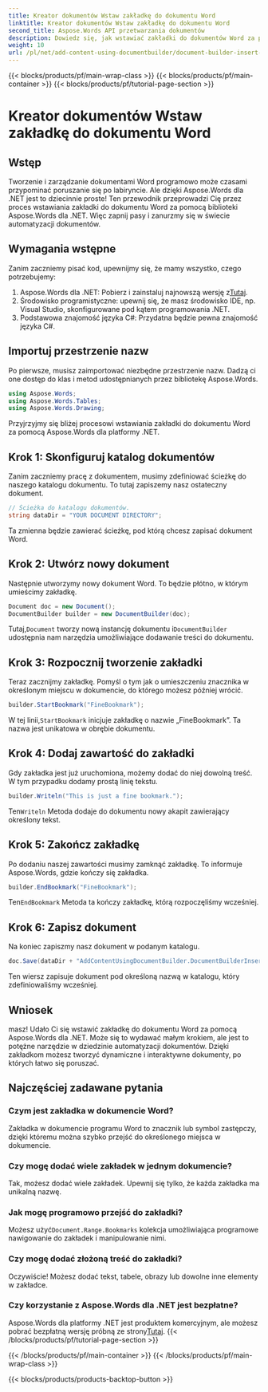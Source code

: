 ```yaml
---
title: Kreator dokumentów Wstaw zakładkę do dokumentu Word
linktitle: Kreator dokumentów Wstaw zakładkę do dokumentu Word
second_title: Aspose.Words API przetwarzania dokumentów
description: Dowiedz się, jak wstawiać zakładki do dokumentów Word za pomocą Aspose.Words dla .NET dzięki temu szczegółowemu przewodnikowi krok po kroku. Idealne do automatyzacji dokumentów.
weight: 10
url: /pl/net/add-content-using-documentbuilder/document-builder-insert-bookmark/
---
```


{{< blocks/products/pf/main-wrap-class >}}
{{< blocks/products/pf/main-container >}}
{{< blocks/products/pf/tutorial-page-section >}}

# Kreator dokumentów Wstaw zakładkę do dokumentu Word

## Wstęp

Tworzenie i zarządzanie dokumentami Word programowo może czasami przypominać poruszanie się po labiryncie. Ale dzięki Aspose.Words dla .NET jest to dziecinnie proste! Ten przewodnik przeprowadzi Cię przez proces wstawiania zakładki do dokumentu Word za pomocą biblioteki Aspose.Words dla .NET. Więc zapnij pasy i zanurzmy się w świecie automatyzacji dokumentów.

## Wymagania wstępne

Zanim zaczniemy pisać kod, upewnijmy się, że mamy wszystko, czego potrzebujemy:

1.  Aspose.Words dla .NET: Pobierz i zainstaluj najnowszą wersję z[Tutaj](https://releases.aspose.com/words/net/).
2. Środowisko programistyczne: upewnij się, że masz środowisko IDE, np. Visual Studio, skonfigurowane pod kątem programowania .NET.
3. Podstawowa znajomość języka C#: Przydatna będzie pewna znajomość języka C#.

## Importuj przestrzenie nazw

Po pierwsze, musisz zaimportować niezbędne przestrzenie nazw. Dadzą ci one dostęp do klas i metod udostępnianych przez bibliotekę Aspose.Words.

```csharp
using Aspose.Words;
using Aspose.Words.Tables;
using Aspose.Words.Drawing;
```

Przyjrzyjmy się bliżej procesowi wstawiania zakładki do dokumentu Word za pomocą Aspose.Words dla platformy .NET.

## Krok 1: Skonfiguruj katalog dokumentów

Zanim zaczniemy pracę z dokumentem, musimy zdefiniować ścieżkę do naszego katalogu dokumentu. To tutaj zapiszemy nasz ostateczny dokument.

```csharp
// Ścieżka do katalogu dokumentów.
string dataDir = "YOUR DOCUMENT DIRECTORY";
```

Ta zmienna będzie zawierać ścieżkę, pod którą chcesz zapisać dokument Word.

## Krok 2: Utwórz nowy dokument

Następnie utworzymy nowy dokument Word. To będzie płótno, w którym umieścimy zakładkę.

```csharp
Document doc = new Document();
DocumentBuilder builder = new DocumentBuilder(doc);
```

 Tutaj,`Document` tworzy nową instancję dokumentu i`DocumentBuilder` udostępnia nam narzędzia umożliwiające dodawanie treści do dokumentu.

## Krok 3: Rozpocznij tworzenie zakładki

Teraz zacznijmy zakładkę. Pomyśl o tym jak o umieszczeniu znacznika w określonym miejscu w dokumencie, do którego możesz później wrócić.

```csharp
builder.StartBookmark("FineBookmark");
```

 W tej linii,`StartBookmark` inicjuje zakładkę o nazwie „FineBookmark”. Ta nazwa jest unikatowa w obrębie dokumentu.

## Krok 4: Dodaj zawartość do zakładki

Gdy zakładka jest już uruchomiona, możemy dodać do niej dowolną treść. W tym przypadku dodamy prostą linię tekstu.

```csharp
builder.Writeln("This is just a fine bookmark.");
```

 Ten`Writeln` Metoda dodaje do dokumentu nowy akapit zawierający określony tekst.

## Krok 5: Zakończ zakładkę

Po dodaniu naszej zawartości musimy zamknąć zakładkę. To informuje Aspose.Words, gdzie kończy się zakładka.

```csharp
builder.EndBookmark("FineBookmark");
```

 Ten`EndBookmark` Metoda ta kończy zakładkę, którą rozpoczęliśmy wcześniej.

## Krok 6: Zapisz dokument

Na koniec zapiszmy nasz dokument w podanym katalogu.

```csharp
doc.Save(dataDir + "AddContentUsingDocumentBuilder.DocumentBuilderInsertBookmark.docx");
```

Ten wiersz zapisuje dokument pod określoną nazwą w katalogu, który zdefiniowaliśmy wcześniej.

## Wniosek

masz! Udało Ci się wstawić zakładkę do dokumentu Word za pomocą Aspose.Words dla .NET. Może się to wydawać małym krokiem, ale jest to potężne narzędzie w dziedzinie automatyzacji dokumentów. Dzięki zakładkom możesz tworzyć dynamiczne i interaktywne dokumenty, po których łatwo się poruszać.

## Najczęściej zadawane pytania

### Czym jest zakładka w dokumencie Word?
Zakładka w dokumencie programu Word to znacznik lub symbol zastępczy, dzięki któremu można szybko przejść do określonego miejsca w dokumencie.

### Czy mogę dodać wiele zakładek w jednym dokumencie?
Tak, możesz dodać wiele zakładek. Upewnij się tylko, że każda zakładka ma unikalną nazwę.

### Jak mogę programowo przejść do zakładki?
 Możesz użyć`Document.Range.Bookmarks` kolekcja umożliwiająca programowe nawigowanie do zakładek i manipulowanie nimi.

### Czy mogę dodać złożoną treść do zakładki?
Oczywiście! Możesz dodać tekst, tabele, obrazy lub dowolne inne elementy w zakładce.

### Czy korzystanie z Aspose.Words dla .NET jest bezpłatne?
Aspose.Words dla platformy .NET jest produktem komercyjnym, ale możesz pobrać bezpłatną wersję próbną ze strony[Tutaj](https://releases.aspose.com/).
{{< /blocks/products/pf/tutorial-page-section >}}

{{< /blocks/products/pf/main-container >}}
{{< /blocks/products/pf/main-wrap-class >}}

{{< blocks/products/products-backtop-button >}}
